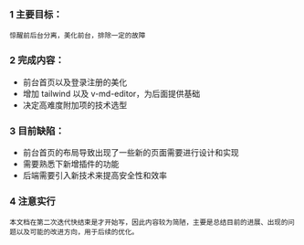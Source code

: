 ### 1 主要目标：

    惊醒前后台分离，美化前台，排除一定的故障

### 2 完成内容：

* 前台首页以及登录注册的美化
* 增加 tailwind 以及 v-md-editor，为后面提供基础
* 决定高难度附加项的技术选型

### 3 目前缺陷：

* 前台首页的布局导致出现了一些新的页面需要进行设计和实现
* 需要熟悉下新增插件的功能
* 后端需要引入新技术来提高安全性和效率

### 4 注意实行

    本文档在第二次迭代快结束是才开始写，因此内容较为简陋，主要是总结目前的进展、出现的问题以及可能的改进方向，用于后续的优化。
